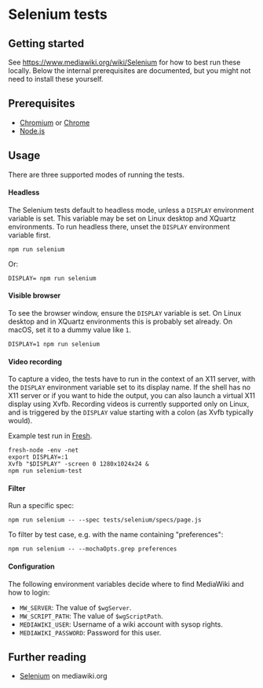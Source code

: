 # Selenium tests

## Getting started

See <https://www.mediawiki.org/wiki/Selenium> for how to best
run these locally. Below the internal prerequisites are documented,
but you might not need to install these yourself.

## Prerequisites

- [Chromium](https://www.chromium.org/Home) or [Chrome](https://www.google.com/chrome)
- [Node.js](https://nodejs.org)

## Usage

There are three supported modes of running the tests.

#### Headless

The Selenium tests default to headless mode, unless a `DISPLAY` environment variable is set.
This variable may be set on Linux desktop and XQuartz environments. To run headless there,
unset the `DISPLAY` environment variable first.

    npm run selenium

Or:

    DISPLAY= npm run selenium

#### Visible browser

To see the browser window, ensure the `DISPLAY` variable is set. On Linux desktop and in XQuartz
environments this is probably set already. On macOS, set it to a dummy value like `1`.

    DISPLAY=1 npm run selenium

#### Video recording

To capture a video, the tests have to run in the context of an X11 server, with the `DISPLAY`
environment variable set to its display name. If the shell has no X11 server or if you want
to hide the output, you can also launch a virtual X11 display using Xvfb. Recording videos
is currently supported only on Linux, and is triggered by the `DISPLAY` value starting with
a colon (as Xvfb typically would).

Example test run in [Fresh](https://gerrit.wikimedia.org/g/fresh).

    fresh-node -env -net
    export DISPLAY=:1
    Xvfb "$DISPLAY" -screen 0 1280x1024x24 &
    npm run selenium-test

#### Filter

Run a specific spec:

    npm run selenium -- --spec tests/selenium/specs/page.js

To filter by test case, e.g. with the name containing "preferences":

    npm run selenium -- --mochaOpts.grep preferences

#### Configuration

The following environment variables decide where to find MediaWiki and how to login:

- `MW_SERVER`: The value of `$wgServer`.
- `MW_SCRIPT_PATH`: The value of `$wgScriptPath`.
- `MEDIAWIKI_USER`: Username of a wiki account with sysop rights.
- `MEDIAWIKI_PASSWORD`: Password for this user.

## Further reading

- [Selenium](https://www.mediawiki.org/wiki/Selenium) on mediawiki.org
